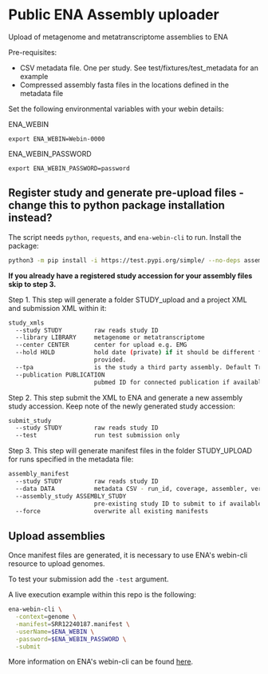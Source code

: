 # Public ENA Assembly uploader
Upload of metagenome and metatranscriptome assemblies to ENA

Pre-requisites:
- CSV metadata file. One per study. See test/fixtures/test_metadata for an example
- Compressed assembly fasta files in the locations defined in the metadata file

Set the following environmental variables with your webin details:

ENA_WEBIN
```
export ENA_WEBIN=Webin-0000
```

ENA_WEBIN_PASSWORD
```
export ENA_WEBIN_PASSWORD=password
```

## Register study and generate pre-upload files - change this to python package installation instead?
The script needs `python`, `requests`, and `ena-webin-cli` to run. Install the package:

```bash
python3 -m pip install -i https://test.pypi.org/simple/ --no-deps assemblyuploader==0.0.0
```

**If you already have a registered study accession for your assembly files skip to step 3.**

Step 1. This step will generate a folder STUDY_upload and a project XML and submission XML within it:
```bash
study_xmls 
  --study STUDY         raw reads study ID
  --library LIBRARY     metagenome or metatranscriptome
  --center CENTER       center for upload e.g. EMG
  --hold HOLD           hold date (private) if it should be different from the provided study in format dd-mm-yyyy. Will inherit the release date of the raw read study if not
                        provided.
  --tpa                 is the study a third party assembly. Default True
  --publication PUBLICATION
                        pubmed ID for connected publication if available
```

Step 2. This step submit the XML to ENA and generate a new assembly study accession. Keep note of the newly generated study accession:

```bash
submit_study
  --study STUDY         raw reads study ID
  --test                run test submission only
```


Step 3. This step will generate manifest files in the folder STUDY_UPLOAD for runs specified in the metadata file:
```bash
assembly_manifest
  --study STUDY         raw reads study ID
  --data DATA           metadata CSV - run_id, coverage, assembler, version, filepath
  --assembly_study ASSEMBLY_STUDY
                        pre-existing study ID to submit to if available. Must exist in the webin account
  --force               overwrite all existing manifests
```

## Upload assemblies
Once manifest files are generated, it is necessary to use ENA's webin-cli resource to upload genomes.

To test your submission add the `-test` argument.

A live execution example within this repo is the following:
```bash
ena-webin-cli \
  -context=genome \
  -manifest=SRR12240187.manifest \
  -userName=$ENA_WEBIN \
  -password=$ENA_WEBIN_PASSWORD \
  -submit
```

More information on ENA's webin-cli can be found [here](<https://ena-docs.readthedocs.io/en/latest/submit/general-guide/webin-cli.html>).

